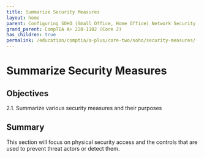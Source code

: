 ```yaml
---
title: Summarize Security Measures
layout: home
parent: Configuring SOHO (Small Office, Home Office) Network Security
grand_parent: CompTIA A+ 220-1102 (Core 2)
has_children: true
permalink: /education/comptia/a-plus/core-two/soho/security-measures/
---
```


# Summarize Security Measures

## Objectives

2.1. Summarize various security measures and their purposes

## Summary

This section will focus on physical security access and the controls that are used to prevent threat actors or detect them.
